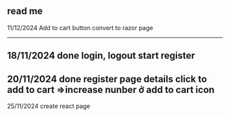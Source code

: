read me
--------------
11/12/2024
Add to cart button
convert to razor page

--------------
18/11/2024
done login, logout
start register
---------------
20/11/2024
done register
page details
click to add to cart =>increase nunber ở add to cart icon
---------------
25/11/2024
create react page
